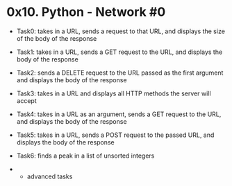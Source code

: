 # 0x10. Python - Network #0

* Task0: takes in a URL, sends a request to that URL, and displays the size of the body of the response

* Task1: takes in a URL, sends a GET request to the URL, and displays the body of the response

* Task2: sends a DELETE request to the URL passed as the first argument and displays the body of the response

* Task3: takes in a URL and displays all HTTP methods the server will accept

* Task4: takes in a URL as an argument, sends a GET request to the URL, and displays the body of the response

* Task5: takes in a URL, sends a POST request to the passed URL, and displays the body of the response

* Task6: finds a peak in a list of unsorted integers

* + advanced tasks
